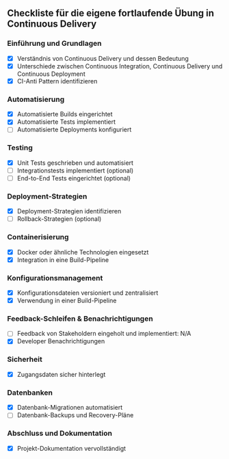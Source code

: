 ## Checkliste für die eigene fortlaufende Übung in Continuous Delivery

### Einführung und Grundlagen
- [X] Verständnis von Continuous Delivery und dessen Bedeutung
- [X] Unterschiede zwischen Continuous Integration, Continuous Delivery und Continuous Deployment
- [X] CI-Anti Pattern identifizieren

### Automatisierung
- [X] Automatisierte Builds eingerichtet
- [X] Automatisierte Tests implementiert
- [ ] Automatisierte Deployments konfiguriert

### Testing
- [X] Unit Tests geschrieben und automatisiert
- [ ] Integrationstests implementiert (optional)
- [ ] End-to-End Tests eingerichtet (optional)

### Deployment-Strategien
- [X] Deployment-Strategien identifizieren
- [ ] Rollback-Strategien (optional)

### Containerisierung
- [X] Docker oder ähnliche Technologien eingesetzt
- [X] Integration in eine Build-Pipeline

### Konfigurationsmanagement
- [X] Konfigurationsdateien versioniert und zentralisiert
- [X] Verwendung in einer Build-Pipeline

### Feedback-Schleifen & Benachrichtigungen
- [ ] Feedback von Stakeholdern eingeholt und implementiert: N/A
- [X] Developer Benachrichtigungen

### Sicherheit
- [X] Zugangsdaten sicher hinterlegt

### Datenbanken
- [X] Datenbank-Migrationen automatisiert
- [ ] Datenbank-Backups und Recovery-Pläne

### Abschluss und Dokumentation
- [X] Projekt-Dokumentation vervollständigt

